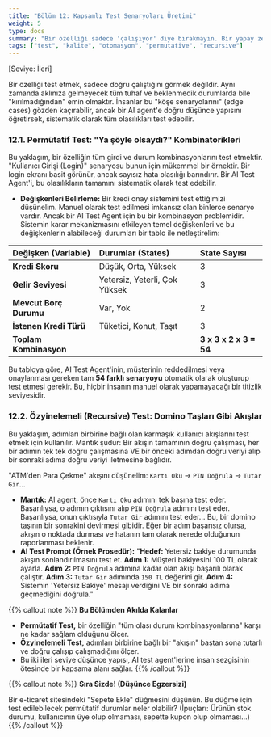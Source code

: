 ```yaml
---
title: "Bölüm 12: Kapsamlı Test Senaryoları Üretimi"
weight: 5
type: docs
summary: "Bir özelliği sadece 'çalışıyor' diye bırakmayın. Bir yapay zeka gibi düşünerek, insan aklının gözden kaçırabileceği tüm olası durumları ve akışları nasıl test edeceğinizi öğrenin."
tags: ["test", "kalite", "otomasyon", "permutative", "recursive"]
---
```


[Seviye: İleri]

Bir özelliği test etmek, sadece doğru çalıştığını görmek değildir. Aynı zamanda aklınıza gelmeyecek tüm tuhaf ve beklenmedik durumlarda bile "kırılmadığından" emin olmaktır. İnsanlar bu "köşe senaryolarını" (edge cases) gözden kaçırabilir, ancak bir AI agent'e doğru düşünce yapısını öğretirsek, sistematik olarak tüm olasılıkları test edebilir.

### 12.1. Permütatif Test: "Ya şöyle olsaydı?" Kombinatorikleri

Bu yaklaşım, bir özelliğin tüm girdi ve durum kombinasyonlarını test etmektir. "Kullanıcı Girişi (Login)" senaryosu bunun için mükemmel bir örnektir. Bir login ekranı basit görünür, ancak sayısız hata olasılığı barındırır. Bir AI Test Agent'i, bu olasılıkların tamamını sistematik olarak test edebilir.

- **Değişkenleri Belirleme:** Bir kredi onay sistemini test ettiğimizi düşünelim. Manuel olarak test edilmesi imkansız olan binlerce senaryo vardır. Ancak bir AI Test Agent için bu bir kombinasyon problemidir. Sistemin karar mekanizmasını etkileyen temel değişkenleri ve bu değişkenlerin alabileceği durumları bir tablo ile netleştirelim:

| Değişken (Variable)    | Durumlar (States)             | State Sayısı           |
| :--------------------- | :---------------------------- | :--------------------- |
| **Kredi Skoru**        | Düşük, Orta, Yüksek           | 3                      |
| **Gelir Seviyesi**     | Yetersiz, Yeterli, Çok Yüksek | 3                      |
| **Mevcut Borç Durumu** | Var, Yok                      | 2                      |
| **İstenen Kredi Türü** | Tüketici, Konut, Taşıt        | 3                      |
| **Toplam Kombinasyon** |                               | **3 x 3 x 2 x 3 = 54** |

Bu tabloya göre, AI Test Agent'inin, müşterinin reddedilmesi veya onaylanması gereken tam **54 farklı senaryoyu** otomatik olarak oluşturup test etmesi gerekir. Bu, hiçbir insanın manuel olarak yapamayacağı bir titizlik seviyesidir.

### 12.2. Özyinelemeli (Recursive) Test: Domino Taşları Gibi Akışlar

Bu yaklaşım, adımları birbirine bağlı olan karmaşık kullanıcı akışlarını test etmek için kullanılır. Mantık şudur: Bir akışın tamamının doğru çalışması, her bir adımın tek tek doğru çalışmasına VE bir önceki adımdan doğru veriyi alıp bir sonraki adıma doğru veriyi iletmesine bağlıdır.

"ATM'den Para Çekme" akışını düşünelim: `Kartı Oku` -> `PIN Doğrula` -> `Tutar Gir`...

- **Mantık:** AI agent, önce `Kartı Oku` adımını tek başına test eder. Başarılıysa, o adımın çıktısını alıp `PIN Doğrula` adımını test eder. Başarılıysa, onun çıktısıyla `Tutar Gir` adımını test eder... Bu, bir domino taşının bir sonrakini devirmesi gibidir. Eğer bir adım başarısız olursa, akışın o noktada durması ve hatanın tam olarak nerede olduğunun raporlanması beklenir.
- **AI Test Prompt (Örnek Prosedür):**
  "**Hedef:** Yetersiz bakiye durumunda akışın sonlandırılmasını test et.
  **Adım 1:** Müşteri bakiyesini 100 TL olarak ayarla.
  **Adım 2:** `PIN Doğrula` adımına kadar olan akışı başarılı olarak çalıştır.
  **Adım 3:** `Tutar Gir` adımında `150 TL` değerini gir.
  **Adım 4:** Sistemin 'Yetersiz Bakiye' mesajı verdiğini VE bir sonraki adıma geçmediğini doğrula."

{{% callout note %}}
**Bu Bölümden Akılda Kalanlar**

- **Permütatif Test,** bir özelliğin "tüm olası durum kombinasyonlarına" karşı ne kadar sağlam olduğunu ölçer.
- **Özyinelemeli Test,** adımları birbirine bağlı bir "akışın" baştan sona tutarlı ve doğru çalışıp çalışmadığını ölçer.
- Bu iki ileri seviye düşünce yapısı, AI test agent'lerine insan sezgisinin ötesinde bir kapsama alanı sağlar.
  {{% /callout %}}

{{% callout note %}}
**Sıra Sizde! (Düşünce Egzersizi)**

Bir e-ticaret sitesindeki "Sepete Ekle" düğmesini düşünün. Bu düğme için test edilebilecek permütatif durumlar neler olabilir? (İpuçları: Ürünün stok durumu, kullanıcının üye olup olmaması, sepette kupon olup olmaması...)
{{% /callout %}}
